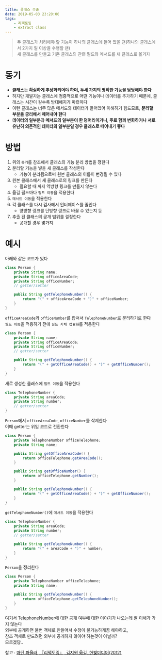 ```yaml
---
title: 클래스 추출
date: 2019-05-03 23:20:06
tags:
    - 리팩토링
    - extract class
---
```


> 두 클래스가 처리해야 할 기능이 하나의 클래스에 들어 있을 땐(하나의 클래스에서 2가지 일 이상을 수행할 땐)  
> 새 클래스를 만들고 기존 클래스의 관련 필드와 메서드를 새 클래스로 옮기자  

# 동기
- **클래스는 확실하게 추상화되어야 하며, 두세 가지의 명확한 기능을 담당해야 한다**
- 하지만 개발자는 클래스에 점증적으로 어떤 기능이나 데이터를 추가하기 때문에, 클래스는 시간이 갈수록 방대해지기 마련이다
- 이런 클래스는 너무 많은 메서드와 데이터가 들어있어 이해하기 힘드므로, **분리할 부분을 궁리해서 떼어내야 한다**
- **데이터의 일부분과 메서드의 일부분이 한 덩어리이거나, 주로 함께 변화하거나 서로 유난히 의존적인 데이터의 일부분일 경우 클래스로 떼어내기 좋다**

# 방법
1. 위의 `동기`를 참조해서 클래스의 기능 분리 방법을 정한다
2. 분리할 기능을 넣을 새 클래스를 작성한다
    - 기능이 분리됨으로써 원본 클래스의 이름이 변경될 수 있다
3. 원본 클래스에서 새 클래스로의 링크를 만든다
    - 필요할 때 까지 역방향 링크를 만들지 않는다
4. 옮길 필드마다 `필드 이동`을 적용한다
5. `메서드 이동`을 적용한다
6. 각 클래스를 다시 검사해서 인터페이스를 줄인다
    - 양방향 링크를 단방향 링크로 바꿀 수 있는지 등
7. 추출 된 클래스의 공개 범위를 결정한다
    - 공개할 경우 몇가지 

# 예시
아래와 같은 코드가 있다  
```java
class Person {
    private String name;
    private String officeAreaCode;
    private String officeNumber;
    // getter/setter

    public String getTelephoneNumber() {
        return "(" + officeAreaCode + ")" + officeNumber;
    }
}
```

`officeAreaCode`와 `officeNumber`를 합쳐서 `TelephoneNumber`로 분리하기로 한다  
`필드 이동`을 적용하기 전에 `필드 자체 캡슐화`를 적용한다  
```java
class Person {
    private String name;
    private String officeAreaCode;
    private String officeNumber;
    // getter/setter

    public String getTelephoneNumber() {
        return "(" + getOfficeAreaCode() + ")" + getOfficeNumber();
    }
}
```

새로 생성한 클래스에 `필드 이동`을 적용한다  
```java
class TelephoneNumber {
    private String areaCode;
    private String number;
    // getter/setter
}
```

`Person`에서 `officeAreaCode`, `officeNumber`를 삭제한다  
이때 getter는 위임 코드로 전환한다
```java
class Person {
    private TelephoneNumber officeTelephone;
    private String name;

    public String getOfficeAreaCode() {
        return officeTelephone.getAreaCode();
    }

    public String getOfficeNumber() {
        return officeTelephone.getNumber();
    }

    public String getTelephoneNumber() {
        return "(" + getOfficeAreaCode() + ")" + getOfficeNumber();
    }
}
```

`getTelephoneNumber()`에 `메서드 이동`을 적용한다  
```java
class TelephoneNumber {
    private String areaCode;
    private String number;
    // getter/setter

    public String getTelephoneNumber() {
        return "(" + areaCode + ")" + number;
    }
}
```

`Person`을 정리한다  
```java
class Person {
    private TelephoneNumber officeTelephone;
    private String name;

    public String getTelephoneNumber() {
        return officeTelephone.getTelephoneNumber();
    }
}
```

여기서 TelephoneNumber에 대한 공개 여부에 대한 이야기가 나오는데 잘 이해가 가지 않는다  
외부에 공개하면 불변 객체로 만들어서 수정이 불가능하게끔 해야하고,  
참조 객체로 만드려면 외부에 공개하지 않아야 하는것이 아닐까?  
모르겠당..  

참고 : [마틴 파울러, 『리팩토링』, 김지원 옮김, 한빛미디어(2012)](http://www.kyobobook.co.kr/product/detailViewKor.laf?ejkGb=KOR&mallGb=KOR&barcode=9788979149715&orderClick=LAG&Kc=)

<!-- more -->